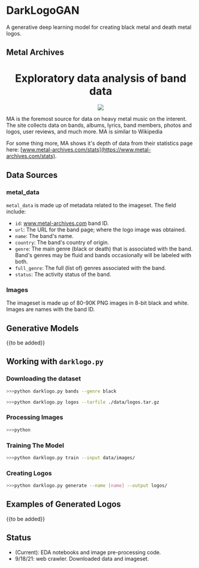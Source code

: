# DarkLogoGAN

A generative deep learning model for creating black metal and death metal logos.

## Metal Archives

<div align="center">
    <h1>Exploratory data analysis of band data</h1>
    <img src="https://www.metal-archives.com/css/default/images/smallerlogo.jpg">
</div>

MA is the foremost source for data on heavy metal music on the interent. The site collects data on bands, albums, lyrics, band members, photos and logos, user reviews, and much more. MA is similar to Wikipedia 

For some thing more, MA shows it's depth of data from their statistics page here: [www.metal-archives.com/stats](https://www.metal-archives.com/stats).


## Data Sources

### metal_data

`metal_data` is made up of metadata related to the imageset. The field include:

- `id`: www.metal-archives.com band ID.
- `url`: The URL for the band page; where the logo image was obtained.
- `name`: The band's name.
- `country`: The band's country of origin.
- `genre`: The main genre (black or death) that is associated with the band. Band's genres may be fluid and bands occasionally will be labeled with both.
- `full_genre`: The full (list of) genres associated with the band.
- `status`: The activity status of the band.

### Images

The imageset is made up of 80-90K PNG images in 8-bit black and white. Images are names with the band ID.

## Generative Models

{{to be added}}

## Working with `darklogo.py`

### Downloading the dataset

```bash
>>>python darklogo.py bands --genre black
```

```bash
>>>python darklogo.py logos --tarfile ./data/logos.tar.gz
```

### Processing Images

```bash
>>>python 
```

### Training The Model

```bash
>>>python darklogo.py train --input data/images/
```

### Creating Logos

```bash
>>>python darklogo.py generate --name [name] --output logos/
```

## Examples of Generated Logos

{{to be added}}

## Status

- (Current): EDA notebooks and image pre-processing code.
- 9/18/21: web crawler. Downloaded data and imageset.
